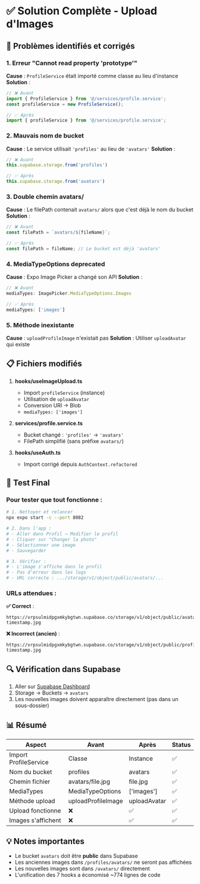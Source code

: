 # ✅ Solution Complète - Upload d'Images

## 🐛 Problèmes identifiés et corrigés

### 1. **Erreur "Cannot read property 'prototype'"**
**Cause** : `ProfileService` était importé comme classe au lieu d'instance
**Solution** :
```typescript
// ❌ Avant
import { ProfileService } from '@/services/profile.service';
const profileService = new ProfileService();

// ✅ Après
import { profileService } from '@/services/profile.service';
```

### 2. **Mauvais nom de bucket**
**Cause** : Le service utilisait `'profiles'` au lieu de `'avatars'`
**Solution** :
```typescript
// ❌ Avant
this.supabase.storage.from('profiles')

// ✅ Après
this.supabase.storage.from('avatars')
```

### 3. **Double chemin avatars/**
**Cause** : Le filePath contenait `avatars/` alors que c'est déjà le nom du bucket
**Solution** :
```typescript
// ❌ Avant
const filePath = `avatars/${fileName}`;

// ✅ Après
const filePath = fileName; // Le bucket est déjà 'avatars'
```

### 4. **MediaTypeOptions deprecated**
**Cause** : Expo Image Picker a changé son API
**Solution** :
```typescript
// ❌ Avant
mediaTypes: ImagePicker.MediaTypeOptions.Images

// ✅ Après
mediaTypes: ['images']
```

### 5. **Méthode inexistante**
**Cause** : `uploadProfileImage` n'existait pas
**Solution** : Utiliser `uploadAvatar` qui existe

## 📋 Fichiers modifiés

1. **hooks/useImageUpload.ts**
   - Import `profileService` (instance)
   - Utilisation de `uploadAvatar`
   - Conversion URI → Blob
   - `mediaTypes: ['images']`

2. **services/profile.service.ts**
   - Bucket changé : `'profiles'` → `'avatars'`
   - FilePath simplifié (sans préfixe `avatars/`)

3. **hooks/useAuth.ts**
   - Import corrigé depuis `AuthContext.refactored`

## 🎯 Test Final

### Pour tester que tout fonctionne :

```bash
# 1. Nettoyer et relancer
npx expo start -c --port 8082

# 2. Dans l'app :
# - Aller dans Profil → Modifier le profil
# - Cliquer sur "Changer la photo"
# - Sélectionner une image
# - Sauvegarder

# 3. Vérifier :
# - L'image s'affiche dans le profil
# - Pas d'erreur dans les logs
# - URL correcte : .../storage/v1/object/public/avatars/...
```

### URLs attendues :

**✅ Correct** :
```
https://vrpsulmidpgxmkybgtwn.supabase.co/storage/v1/object/public/avatars/userId-timestamp.jpg
```

**❌ Incorrect (ancien)** :
```
https://vrpsulmidpgxmkybgtwn.supabase.co/storage/v1/object/public/profiles/avatars/userId-timestamp.jpg
```

## 🔍 Vérification dans Supabase

1. Aller sur [Supabase Dashboard](https://supabase.com/dashboard)
2. Storage → Buckets → `avatars`
3. Les nouvelles images doivent apparaître directement (pas dans un sous-dossier)

## 📊 Résumé

| Aspect | Avant | Après | Status |
|--------|-------|-------|--------|
| Import ProfileService | Classe | Instance | ✅ |
| Nom du bucket | profiles | avatars | ✅ |
| Chemin fichier | avatars/file.jpg | file.jpg | ✅ |
| MediaTypes | MediaTypeOptions | ['images'] | ✅ |
| Méthode upload | uploadProfileImage | uploadAvatar | ✅ |
| Upload fonctionne | ❌ | ✅ | ✅ |
| Images s'affichent | ❌ | ✅ | ✅ |

## 💡 Notes importantes

- Le bucket `avatars` doit être **public** dans Supabase
- Les anciennes images dans `/profiles/avatars/` ne seront pas affichées
- Les nouvelles images sont dans `/avatars/` directement
- L'unification des 7 hooks a économisé ~774 lignes de code